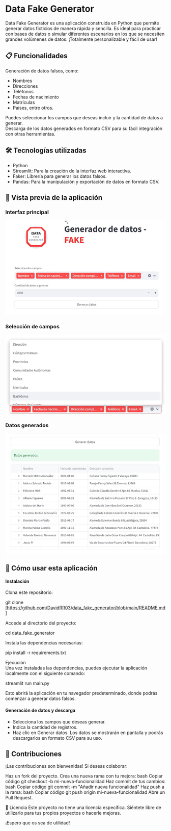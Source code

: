 # Data Fake Generator

Data Fake Generator es una aplicación construida en Python que permite generar datos ficticios de manera rápida y sencilla. Es ideal para practicar con bases de datos o simular diferentes escenarios en los que se necesiten grandes volúmenes de datos. ¡Totalmente personalizable y fácil de usar!

## 📋 Funcionalidades
Generación de datos falsos, como:
* Nombres
* Direcciones
* Teléfonos
* Fechas de nacimiento
* Matrículas
* Países, entre otros.

Puedes seleccionar los campos que deseas incluir y la cantidad de datos a generar.  
Descarga de los datos generados en formato CSV para su fácil integración con otras herramientas.

## 🛠️ Tecnologías utilizadas
* Python  
* Streamlit: Para la creación de la interfaz web interactiva.  
* Faker: Librería para generar los datos falsos.  
* Pandas: Para la manipulación y exportación de datos en formato CSV.  

## 🎥 Vista previa de la aplicación

### Interfaz principal  

![Pantalla principal](https://github.com/DavidRR03/data_fake_generator/blob/main/pant1.jpeg)

### Selección de campos  

![Selección de campos](https://github.com/DavidRR03/data_fake_generator/blob/main/pant2.jpeg)

### Datos generados  

![Datos generados](https://github.com/DavidRR03/data_fake_generator/blob/main/pant3.jpeg)

## 🚀 Cómo usar esta aplicación
#### Instalación  
Clona este repositorio:

git clone [https://github.com/DavidRR03/data_fake_generator/blob/main/README.md]  

Accede al directorio del proyecto:  

cd data_fake_generator  

Instala las dependencias necesarias:  

pip install -r requirements.txt  

Ejecución  
Una vez instaladas las dependencias, puedes ejecutar la aplicación localmente con el siguiente comando:  

streamlit run main.py  

Esto abrirá la aplicación en tu navegador predeterminado, donde podrás comenzar a generar datos falsos.  

#### Generación de datos y descarga
* Selecciona los campos que deseas generar.
* Indica la cantidad de registros.
* Haz clic en Generar datos.
Los datos se mostrarán en pantalla y podrás descargarlos en formato CSV para su uso.

## 🤝 Contribuciones
¡Las contribuciones son bienvenidas! Si deseas colaborar:

Haz un fork del proyecto.
Crea una nueva rama con tu mejora:
bash
Copiar código
git checkout -b mi-nueva-funcionalidad
Haz commit de tus cambios:
bash
Copiar código
git commit -m "Añadir nueva funcionalidad"
Haz push a la rama:
bash
Copiar código
git push origin mi-nueva-funcionalidad
Abre un Pull Request.  

📄 Licencia
Este proyecto no tiene una licencia específica. Siéntete libre de utilizarlo para tus propios proyectos o hacerle mejoras.



¡Espero que os sea de utilidad!
